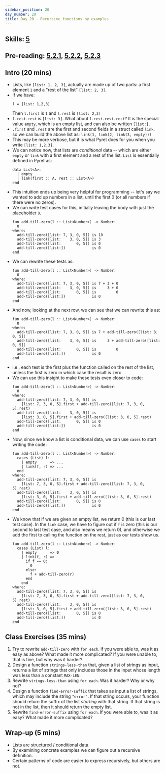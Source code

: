 ```yaml
---
sidebar_position: 20
day_number: 20
title: Day 20 - Recursive functions by examples
---
```


## Skills: [5](</skills/#(5)>)

## Pre-reading: [5.2.1](%7B%7BDCIC_DOMAIN%7D%7D/processing-lists.html#%28part._.Making_.Lists_and_.Taking_.Them_.Apart%29), [5.2.2](%7B%7BDCIC_DOMAIN%7D%7D/processing-lists.html#%28part._my-len%29), [5.2.3](%7B%7BDCIC_DOMAIN%7D%7D/processing-lists.html#%28part._.Structural_.Problems_with_.Scalar_.Answers%29)

## Intro (20 mins)

- Lists, like `[list: 1, 2, 3]`, actually are made up of two parts: a first
  element `1` and a "rest of the list" `[list: 2, 3]`.
- If we have:
  ```pyret
  l = [list: 1,2,3]
  ```
  Then `l.first` is `1` and `l.rest` is `[list: 2,3]`
- `l.rest.rest` is `[list: 3]`. What about `l.rest.rest.rest`? It is the special
  value `empty`, which is an empty list, and can also be written `[list:]`.
- `.first` and `.rest` are the first and second fields in a struct called `link`, so we can build the
  above list as:
  `link(1, link(2, link(3, empty)))`
- This may be more verbose, but it is what Pyret does for you when you write `[list: 1,2,3]`.
- We can notice now, that lists are _conditional_ data -- which are either
  `empty` or `link` with a first element and a rest of the list. `List` is essentially defined in Pyret as:
  ```pyret
  data List<A>:
    | empty
    | link(first :: A, rest :: List<A>)
  end
  ```
- This intuition ends up being very helpful for programming -- let's say we wanted to add
  up numbers in a list, until the first 0 (or all numbers if there were no zeros).
- We can write test cases for this, initially leaving the body with just the placeholder `0`.
  ```pyret
  fun add-till-zero(l :: List<Number>) -> Number:
    0
  where:
    add-till-zero([list: 7, 3, 0, 5]) is 10
    add-till-zero([list:    3, 0, 5]) is 3
    add-till-zero([list:       0, 5]) is 0
    add-till-zero([list:])            is 0
  end
  ```
- We can rewrite these tests as:
  ```pyret
  fun add-till-zero(l :: List<Number>) -> Number:
    0
  where:
    add-till-zero([list: 7, 3, 0, 5]) is 7 + 3 + 0
    add-till-zero([list:    3, 0, 5]) is     3 + 0
    add-till-zero([list:       0, 5]) is         0
    add-till-zero([list:])            is 0
  end
  ```
- And now, looking at the next row, we can see that we can rewrite this as:
  ```pyret
  fun add-till-zero(l :: List<Number>) -> Number:
    0
  where:
    add-till-zero([list: 7, 3, 0, 5]) is 7 + add-till-zero([list: 3, 0, 5])
    add-till-zero([list:    3, 0, 5]) is     3 + add-till-zero([list: 0, 5])
    add-till-zero([list:       0, 5]) is         0
    add-till-zero([list:])            is 0
  end
  ```
- i.e., each test is the first plus the function called on the rest of
  the list, unless the first is zero in which case the result is zero.
- We can use this insight to make these tests even closer to code:
  ```pyret
  fun add-till-zero(l :: List<Number>) -> Number:
    0
  where:
    add-till-zero([list: 7, 3, 0, 5]) is 
      [list: 7, 3, 0, 5].first + add-till-zero([list: 7, 3, 0, 5].rest)
    add-till-zero([list:    3, 0, 5]) is     
      [list: 3, 0, 5].first + add-till-zero([list: 3, 0, 5].rest)
    add-till-zero([list:       0, 5]) is 0
    add-till-zero([list:])            is 0
  end
  ```
- Now, since we know a list is conditional data, we can use `cases` to start writing
  the code:
  ```pyret
  fun add-till-zero(l :: List<Number>) -> Number:
    cases (List) l:
      | empty      => ... 
      | link(f, r) => ...
    end
  where:
    add-till-zero([list: 7, 3, 0, 5]) is 
      [list: 7, 3, 0, 5].first + add-till-zero([list: 7, 3, 0, 5].rest)
    add-till-zero([list:    3, 0, 5]) is     
      [list: 3, 0, 5].first + add-till-zero([list: 3, 0, 5].rest)
    add-till-zero([list:       0, 5]) is 0
    add-till-zero([list:])            is 0
  end
  ```
- We know that if we are given an empty list, we return 0 (this is our last test case). In the `link` case, we
  have to figure out if `f` is zero (this is our second to last test case, and also means we return 0), and otherwise we add the first to calling the
  function on the rest, just as our tests show us.
  ```pyret
  fun add-till-zero(l :: List<Number>) -> Number:
    cases (List) l:
      | empty      => 0 
      | link(f, r) => 
        if f == 0:
          0
        else:
          f + add-till-zero(r)
        end
      end
  where:
    add-till-zero([list: 7, 3, 0, 5]) is 
      [list: 7, 3, 0, 5].first + add-till-zero([list: 7, 3, 0, 5].rest)
    add-till-zero([list:    3, 0, 5]) is     
      [list: 3, 0, 5].first + add-till-zero([list: 3, 0, 5].rest)
    add-till-zero([list:       0, 5]) is 0
    add-till-zero([list:])            is 0
  end
  ```

## Class Exercises (35 mins)

1. Try to rewrite `add-till-zero` with `for each`. If you were able to, was it as
  easy as above? What made it more complicated? If you were unable to, that is
  fine, but why was it harder?
1. Design a function `strings-less-than` that, given a list of strings as input,
  returns a list of strings that only includes those in the input whose length
  was less than a constant `MAX-LEN`.
1. Rewrite `strings-less-than` using `for each`. Was it harder? Why or why not?
1. Design a function `find-error-suffix` that takes as input a list of strings,
  which may include the string `"error"`. If that string occurs, your function
  should return the suffix of the list _starting_ with that string. If that
  string is not in the list, then it should return the empty list.
1. Rewrite `find-error-suffix` using `for each`. If you were able to, was it as
  easy? What made it more complicated?

## Wrap-up (5 mins)

- Lists are structured / conditional data.
- By examining concrete examples we can figure out a recursive definition.
- Certain patterns of code are easier to express recursively, but others are not.
